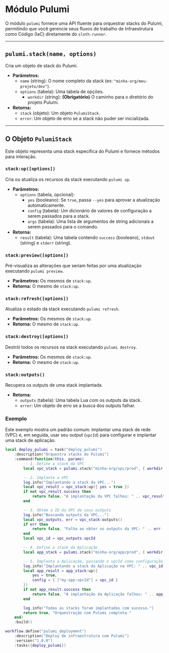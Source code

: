 # Módulo Pulumi

O módulo `pulumi` fornece uma API fluente para orquestrar stacks do Pulumi, permitindo que você gerencie seus fluxos de trabalho de Infraestrutura como Código (IaC) diretamente do `sloth-runner`.

---

## `pulumi.stack(name, options)`

Cria um objeto de stack do Pulumi.

*   **Parâmetros:**
    *   `name` (string): O nome completo da stack (ex: `"minha-org/meu-projeto/dev"`).
    *   `options` (tabela): Uma tabela de opções.
        *   `workdir` (string): **(Obrigatório)** O caminho para o diretório do projeto Pulumi.
*   **Retorna:**
    *   `stack` (objeto): Um objeto `PulumiStack`.
    *   `error`: Um objeto de erro se a stack não puder ser inicializada.

---

## O Objeto `PulumiStack`

Este objeto representa uma stack específica do Pulumi e fornece métodos para interação.

### `stack:up([options])`

Cria ou atualiza os recursos da stack executando `pulumi up`.

*   **Parâmetros:**
    *   `options` (tabela, opcional):
        *   `yes` (booleano): Se `true`, passa `--yes` para aprovar a atualização automaticamente.
        *   `config` (tabela): Um dicionário de valores de configuração a serem passados para a stack.
        *   `args` (tabela): Uma lista de argumentos de string adicionais a serem passados para o comando.
*   **Retorna:**
    *   `result` (tabela): Uma tabela contendo `success` (booleano), `stdout` (string) e `stderr` (string).

### `stack:preview([options])`

Pré-visualiza as alterações que seriam feitas por uma atualização executando `pulumi preview`.

*   **Parâmetros:** Os mesmos de `stack:up`.
*   **Retorna:** O mesmo de `stack:up`.

### `stack:refresh([options])`

Atualiza o estado da stack executando `pulumi refresh`.

*   **Parâmetros:** Os mesmos de `stack:up`.
*   **Retorna:** O mesmo de `stack:up`.

### `stack:destroy([options])`

Destrói todos os recursos na stack executando `pulumi destroy`.

*   **Parâmetros:** Os mesmos de `stack:up`.
*   **Retorna:** O mesmo de `stack:up`.

### `stack:outputs()`

Recupera os outputs de uma stack implantada.

*   **Retorna:**
    *   `outputs` (tabela): Uma tabela Lua com os outputs da stack.
    *   `error`: Um objeto de erro se a busca dos outputs falhar.

### Exemplo

Este exemplo mostra um padrão comum: implantar uma stack de rede (VPC) e, em seguida, usar seu output (`vpcId`) para configurar e implantar uma stack de aplicação.

```lua
local deploy_pulumi = task("deploy_pulumi")
    :description("Orquestra stacks do Pulumi")
    :command(function(this, params)
        -- 1. Define a stack da VPC
        local vpc_stack = pulumi.stack("minha-org/vpc/prod", { workdir = "./pulumi/vpc" })

        -- 2. Implanta a VPC
        log.info("Implantando a stack da VPC...")
        local vpc_result = vpc_stack:up({ yes = true })
        if not vpc_result.success then
            return false, "A implantação da VPC falhou: " .. vpc_result.stderr
        end

        -- 3. Obtém o ID da VPC de seus outputs
        log.info("Buscando outputs da VPC...")
        local vpc_outputs, err = vpc_stack:outputs()
        if err then
            return false, "Falha ao obter os outputs da VPC: " .. err
        end
        local vpc_id = vpc_outputs.vpcId

        -- 4. Define a stack da Aplicação
        local app_stack = pulumi.stack("minha-org/app/prod", { workdir = "./pulumi/app" })

        -- 5. Implanta a Aplicação, passando o vpcId como configuração
        log.info("Implantando a stack da Aplicação na VPC: " .. vpc_id)
        local app_result = app_stack:up({
            yes = true,
            config = { ["my-app:vpcId"] = vpc_id }
        })
        if not app_result.success then
            return false, "A implantação da Aplicação falhou: " .. app_result.stderr
        end

        log.info("Todas as stacks foram implantadas com sucesso.")
        return true, "Orquestração com Pulumi completa."
    end)
    :build()

workflow.define("pulumi_deployment")
    :description("Deploy de infraestrutura com Pulumi")
    :version("1.0.0")
    :tasks({deploy_pulumi})
```

